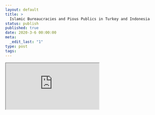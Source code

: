 ```yaml
---
layout: default
title: >
  Islamic Bureaucracies and Pious Publics in Turkey and Indonesia
status: publish
published: true
date: 2020-3-6 00:00:00
meta:
  _edit_last: "1"
type: post
tags:
---
```

<div  id="qrcode"></div>
<div>
<iframe src="https://researchers.mq.edu.au/en/projects/islamic-bureaucracies-and-pious-publics-in-turkey-and-indonesia">
</iframe>
</div>

<script type="text/javascript" src="{site.baseurl}/js/qr/qrcode.js"></script>
<script type="text/javascript">
new QRCode(document.getElementById("qrcode"), "https://researchers.mq.edu.au/en/projects/islamic-bureaucracies-and-pious-publics-in-turkey-and-indonesia");
</script>
        